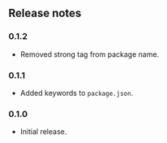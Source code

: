 ## Release notes

### 0.1.2

* Removed strong tag from package name.

### 0.1.1

* Added keywords to `package.json`.

### 0.1.0

* Initial release.